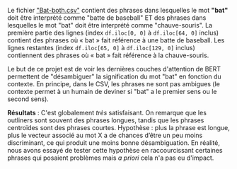 Le fichier ["Bat-both.csv"](https://github.com/GwenTsang/BERT_experiments/blob/main/Materials%20and%20data%20cleaning/bat-both.csv) contient des phrases dans lesquelles le mot **"bat"** doit être interprété comme "batte de baseball" ET des phrases dans lesquelles le mot "bat" doit être interprété comme "chauve-souris".
La première partie des lignes (index `df.iloc[0, 0]` à `df.iloc[64, 0]` inclus) contient des phrases où « bat » fait référence à une batte de baseball.
Les lignes restantes (index `df.iloc[65, 0]` à `df.iloc[129, 0]` inclus) contiennent des phrases où « bat » fait référence à la chauve-souris. 


Le but de ce projet est de voir les dernières couches d'attention de BERT permettent de "désambiguer" la signification du mot "bat" en fonction du contexte. En principe, dans le CSV, les phrases ne sont pas ambigues (le contexte permet à un humain de deviner si "bat" a le premier sens ou le second sens).

**Résultats** : C'est globalement *très* satisfaisant. On remarque que les outliners sont souvent des phrases longues, tandis que les phrases centroïdes sont des phrases courtes. Hypothèse : plus la phrase est longue, plus le vecteur associé au mot X a de chances d’être un peu moins discriminant, ce qui produit une moins bonne désambiguation. En réalité, nous avons essayé de tester cette hypothèse en raccourcissant certaines phrases qui posaient problèmes mais *a priori* cela n'a pas eu d'impact. 
